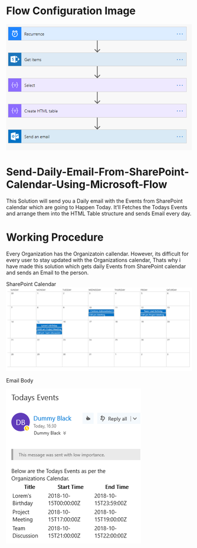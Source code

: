 # Flow Configuration Image
![Flow Configuration Image](https://github.com/mindlabco/Send-Daily-Email-From-SharePoint-Calendar-Using-Microsoft-Flow/blob/master/Flow%20Configuration.png)

# Send-Daily-Email-From-SharePoint-Calendar-Using-Microsoft-Flow
This Solution will send you a Daily email with the Events from SharePoint calendar which are going to Happen Today. It’ll Fetches the Todays Events and arrange them into the HTML Table structure and sends Email every day.

# Working Procedure
Every Organization has the Organizatoin callendar. However, its difficult for every user to stay updated with the Organizations calendar, Thats why i have made this solution which gets daily Events from SharePoint calendar and sends an Email to the person.

SharePoint Calendar
![SharePoint Calendar](https://github.com/mindlabco/Send-Daily-Email-From-SharePoint-Calendar-Using-Microsoft-Flow/blob/master/SP%20Calendar.png)

Email Body

![Email Body of Mail](https://github.com/mindlabco/Send-Daily-Email-From-SharePoint-Calendar-Using-Microsoft-Flow/blob/master/mail.png)
